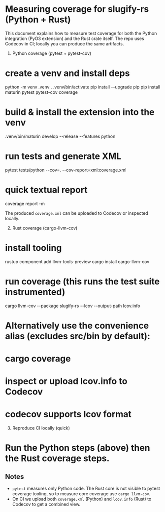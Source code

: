 Measuring coverage for slugify-rs (Python + Rust)
===============================================

This document explains how to measure test coverage for both the Python
integration (PyO3 extension) and the Rust crate itself. The repo uses
Codecov in CI; locally you can produce the same artifacts.

1) Python coverage (pytest + pytest-cov)

  # create a venv and install deps
  python -m venv .venv
  . .venv/bin/activate
  pip install --upgrade pip
  pip install maturin pytest pytest-cov coverage

  # build & install the extension into the venv
  .venv/bin/maturin develop --release --features python

  # run tests and generate XML
  pytest tests/python --cov=. --cov-report=xml:coverage.xml

  # quick textual report
  coverage report -m

  The produced `coverage.xml` can be uploaded to Codecov or inspected
  locally.

2) Rust coverage (cargo-llvm-cov)

  # install tooling
  rustup component add llvm-tools-preview
  cargo install cargo-llvm-cov

  # run coverage (this runs the test suite instrumented)
  cargo llvm-cov --package slugify-rs --lcov --output-path lcov.info

  # Alternatively use the convenience alias (excludes src/bin by default):
  # cargo coverage

  # inspect or upload lcov.info to Codecov
  # codecov supports lcov format

3) Reproduce CI locally (quick)

  # Run the Python steps (above) then the Rust coverage steps.

Notes
-----
- `pytest` measures only Python code. The Rust core is not visible to
  pytest coverage tooling, so to measure core coverage use `cargo
  llvm-cov`.
- On CI we upload both `coverage.xml` (Python) and `lcov.info` (Rust)
  to Codecov to get a combined view.
